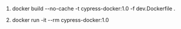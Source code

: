 1)	docker build --no-cache -t cypress-docker:1.0 -f dev.Dockerfile .

2)	docker run -it --rm cypress-docker:1.0